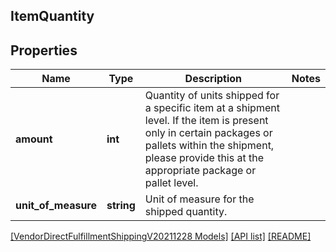 ## ItemQuantity

## Properties

Name | Type | Description | Notes
------------ | ------------- | ------------- | -------------
**amount** | **int** | Quantity of units shipped for a specific item at a shipment level. If the item is present only in certain packages or pallets within the shipment, please provide this at the appropriate package or pallet level. |
**unit_of_measure** | **string** | Unit of measure for the shipped quantity. |

[[VendorDirectFulfillmentShippingV20211228 Models]](../) [[API list]](../../Api) [[README]](../../../README.md)
